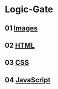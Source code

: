 # Logic-Gate

<h2>01 <a href="https://github.com/shau-14/Logic-Gate/tree/main/public/images"> Images </a></h2>
<h2>02 <a href="https://github.com/shau-14/Logic-Gate/blob/main/public/index.html"> HTML </a></h2>
<h2>03 <a href="https://github.com/shau-14/Logic-Gate/blob/main/public/style.css"> CSS </a></h2>
<h2>04 <a href="https://github.com/shau-14/Logic-Gate/blob/main/public/script.js"> JavaScript </a></h2>
